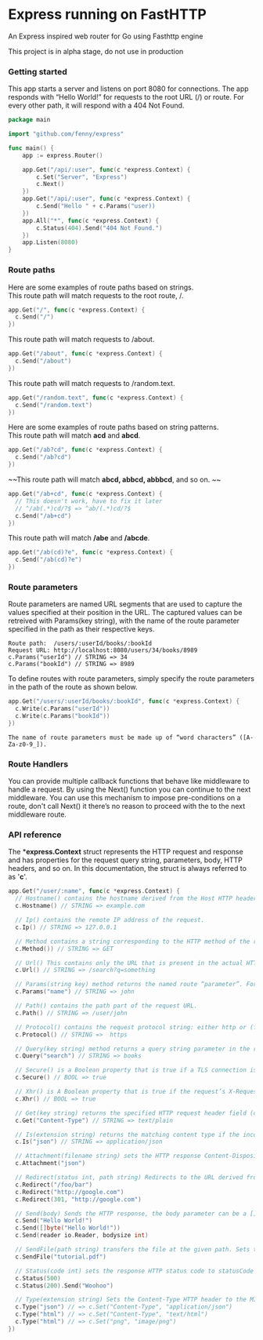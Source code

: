 # Express running on FastHTTP
An Express inspired web router for Go using Fasthttp engine

This project is in alpha stage, do not use in production

### Getting started
This app starts a server and listens on port 8080 for connections. The app responds with “Hello World!” for requests to the root URL (/) or route. For every other path, it will respond with a 404 Not Found.

```go
package main

import "github.com/fenny/express"

func main() {
	app := express.Router()

	app.Get("/api/:user", func(c *express.Context) {
		c.Set("Server", "Express")
		c.Next()
	})
	app.Get("/api/:user", func(c *express.Context) {
		c.Send("Hello " + c.Params("user))
	})
	app.All("*", func(c *express.Context) {
		c.Status(404).Send("404 Not Found.")
	})
	app.Listen(8080)
}
```

### Route paths
Here are some examples of route paths based on strings.  
This route path will match requests to the root route, /.
```go
app.Get("/", func(c *express.Context) {
  c.Send("/")
})
```
This route path will match requests to /about.
```go
app.Get("/about", func(c *express.Context) {
  c.Send("/about")
})
```
This route path will match requests to /random.text.
```go
app.Get("/random.text", func(c *express.Context) {
  c.Send("/random.text")
})
```
Here are some examples of route paths based on string patterns.  
This route path will match **acd** and **abcd**.
```go
app.Get("/ab?cd", func(c *express.Context) {
  c.Send("/ab?cd")
})
```
 ~~This route path will match **abcd, abbcd, abbbcd**, and so on. ~~
```go
app.Get("/ab+cd", func(c *express.Context) {
  // This doesn't work, have to fix it later
  // ^/ab(.*)cd/?$ => ^ab/(.*)cd/?$
  c.Send("/ab+cd")
})
```
This route path will match **/abe** and **/abcde**.
```go
app.Get("/ab(cd)?e", func(c *express.Context) {
  c.Send("/ab(cd)?e")
})
```

### Route parameters
Route parameters are named URL segments that are used to capture the values specified at their position in the URL. The captured values can be retreived with Params(key string), with the name of the route parameter specified in the path as their respective keys.

```
Route path:  /users/:userId/books/:bookId
Request URL: http://localhost:8080/users/34/books/8989
c.Params("userId") // STRING => 34
c.Params("bookId") // STRING => 8989
```

To define routes with route parameters, simply specify the route parameters in the path of the route as shown below.
```go
app.Get("/users/:userId/books/:bookId", func(c *express.Context) {
  c.Write(c.Params("userId"))
  c.Write(c.Params("bookId"))
})
```
```
The name of route parameters must be made up of “word characters” ([A-Za-z0-9_]).
```

### Route Handlers
You can provide multiple callback functions that behave like middleware to handle a request. By using the Next() function you can continue to the next middleware. You can use this mechanism to impose pre-conditions on a route, don't call Next() it there’s no reason to proceed with the to the next middleware route.

### API reference
The ***express.Context** struct represents the HTTP request and response and has properties for the request query string, parameters, body, HTTP headers, and so on. In this documentation, the struct is always referred to as '**c**'.

```go
app.Get("/user/:name", func(c *express.Context) {
  // Hostname() contains the hostname derived from the Host HTTP header.
  c.Hostname() // STRING => example.com

  // Ip() contains the remote IP address of the request.
  c.Ip() // STRING => 127.0.0.1

  // Method contains a string corresponding to the HTTP method of the request: GET, POST, PUT, and so on.
  c.Method()) // STRING => GET

  // Url() This contains only the URL that is present in the actual HTTP request.
  c.Url() // STRING => /search?q=something

  // Params(string key) method returns the named route “parameter”. For example, if you have the route /user/:name, then the “name” property is available as c.Params("name").
  c.Params("name") // STRING => john

  // Path() contains the path part of the request URL.
  c.Path() // STRING => /user/john

  // Protocol() contains the request protocol string: either http or (for TLS requests) https.
  c.Protocol() // STRING =>  https

  // Query(key string) method returns a query string parameter in the route. If there is no query string, it returns a empty string.
  c.Query("search") // STRING => books

  // Secure() is a Boolean property that is true if a TLS connection is established.
  c.Secure() // BOOL => true

  // Xhr() is A Boolean property that is true if the request’s X-Requested-With header field is “XMLHttpRequest”.
  c.Xhr() // BOOL => true

  // Get(key string) returns the specified HTTP request header field (case-insensitive match). The Referrer and Referer fields are interchangeable.
  c.Get("Content-Type") // STRING => text/plain

  // Is(extension string) returns the matching content type if the incoming request’s “Content-Type” HTTP header field matches the MIME type specified by the type parameter.
  c.Is("json") // STRING => application/json

  // Attachment(filename string) sets the HTTP response Content-Disposition header field to “attachment”. If a filename is given, then it sets the Content-Type based on the extension name via c.Type(), and sets the Content-Disposition “filename=” parameter.
  c.Attachment("json")

  // Redirect(status int, path string) Redirects to the URL derived from the specified path, with specified status, a positive integer that corresponds to an HTTP status code . If not specified, status defaults to “302 “Found”.
  c.Redirect("/foo/bar")
  c.Redirect("http://google.com")
  c.Redirect(301, "http://google.com")

  // Send(body) Sends the HTTP response, the body parameter can be a []byte, string or a Reader
  c.Send("Hello World!")
  c.Send([]byte("Hello World!"))
  c.Send(reader io.Reader, bodysize int)

  // SendFile(path string) transfers the file at the given path. Sets the Content-Type response HTTP header field based on the filename’s extension.
  c.SendFile("tutorial.pdf")

  // Status(code int) sets the response HTTP status code to statusCode and send its string representation as the response body. It is a chainable method.
  c.Status(500)
  c.Status(200).Send("Woohoo")

  // Type(extension string) Sets the Content-Type HTTP header to the MIME type as determined by the strings file extention
  c.Type("json") // => c.Set("Content-Type", "application/json")
  c.Type("html") // => c.Set("Content-Type", "text/html")
  c.Type("html") // => c.Set("png", "image/png")
})
```
